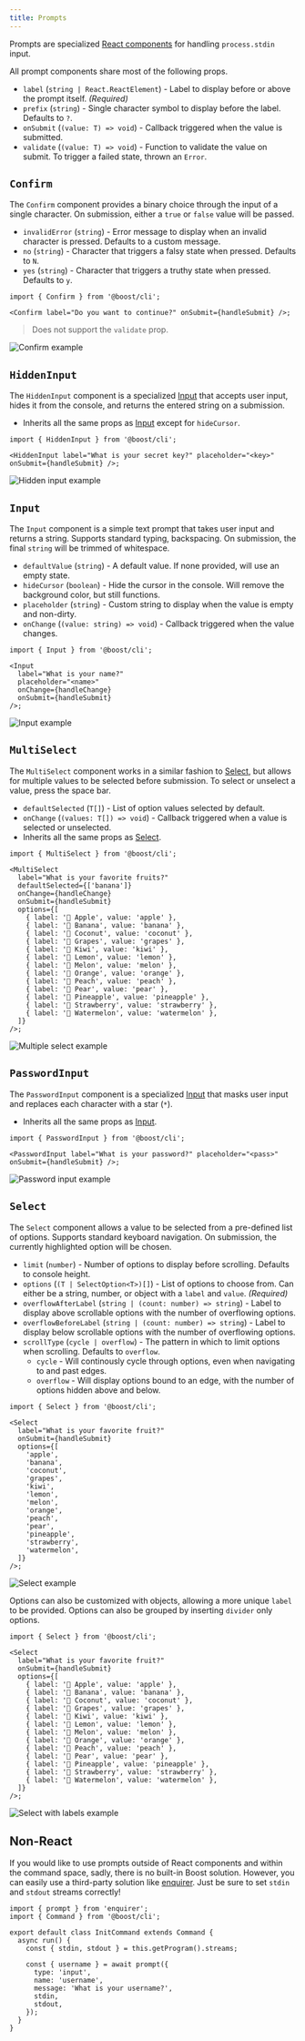```yaml
---
title: Prompts
---
```


Prompts are specialized [React components](./components.md) for handling `process.stdin` input.

All prompt components share most of the following props.

- `label` (`string | React.ReactElement`) - Label to display before or above the prompt itself.
  _(Required)_
- `prefix` (`string`) - Single character symbol to display before the label. Defaults to `?`.
- `onSubmit` (`(value: T) => void`) - Callback triggered when the value is submitted.
- `validate` (`(value: T) => void`) - Function to validate the value on submit. To trigger a failed
  state, thrown an `Error`.

## `Confirm`

The `Confirm` component provides a binary choice through the input of a single character. On
submission, either a `true` or `false` value will be passed.

- `invalidError` (`string`) - Error message to display when an invalid character is pressed.
  Defaults to a custom message.
- `no` (`string`) - Character that triggers a falsy state when pressed. Defaults to `N`.
- `yes` (`string`) - Character that triggers a truthy state when pressed. Defaults to `y`.

```tsx
import { Confirm } from '@boost/cli';

<Confirm label="Do you want to continue?" onSubmit={handleSubmit} />;
```

> Does not support the `validate` prop.

![Confirm example](/img/cli/prompts/confirm.gif)

## `HiddenInput`

The `HiddenInput` component is a specialized [Input](#input) that accepts user input, hides it from
the console, and returns the entered string on a submission.

- Inherits all the same props as [Input](#input) except for `hideCursor`.

```tsx
import { HiddenInput } from '@boost/cli';

<HiddenInput label="What is your secret key?" placeholder="<key>" onSubmit={handleSubmit} />;
```

![Hidden input example](/img/cli/prompts/hidden-input.gif)

## `Input`

The `Input` component is a simple text prompt that takes user input and returns a string. Supports
standard typing, backspacing. On submission, the final `string` will be trimmed of whitespace.

- `defaultValue` (`string`) - A default value. If none provided, will use an empty state.
- `hideCursor` (`boolean`) - Hide the cursor in the console. Will remove the background color, but
  still functions.
- `placeholder` (`string`) - Custom string to display when the value is empty and non-dirty.
- `onChange` (`(value: string) => void`) - Callback triggered when the value changes.

```tsx
import { Input } from '@boost/cli';

<Input
  label="What is your name?"
  placeholder="<name>"
  onChange={handleChange}
  onSubmit={handleSubmit}
/>;
```

![Input example](/img/cli/prompts/input.gif)

## `MultiSelect`

The `MultiSelect` component works in a similar fashion to [Select](#select), but allows for multiple
values to be selected before submission. To select or unselect a value, press the space bar.

- `defaultSelected` (`T[]`) - List of option values selected by default.
- `onChange` (`(values: T[]) => void`) - Callback triggered when a value is selected or unselected.
- Inherits all the same props as [Select](#select).

```tsx
import { MultiSelect } from '@boost/cli';

<MultiSelect
  label="What is your favorite fruits?"
  defaultSelected={['banana']}
  onChange={handleChange}
  onSubmit={handleSubmit}
  options={[
    { label: '🍎 Apple', value: 'apple' },
    { label: '🍌 Banana', value: 'banana' },
    { label: '🥥 Coconut', value: 'coconut' },
    { label: '🍇 Grapes', value: 'grapes' },
    { label: '🥝 Kiwi', value: 'kiwi' },
    { label: '🍋 Lemon', value: 'lemon' },
    { label: '🍈 Melon', value: 'melon' },
    { label: '🍊 Orange', value: 'orange' },
    { label: '🍑 Peach', value: 'peach' },
    { label: '🍐 Pear', value: 'pear' },
    { label: '🍍 Pineapple', value: 'pineapple' },
    { label: '🍓 Strawberry', value: 'strawberry' },
    { label: '🍉 Watermelon', value: 'watermelon' },
  ]}
/>;
```

![Multiple select example](/img/cli/prompts/multiselect.gif)

## `PasswordInput`

The `PasswordInput` component is a specialized [Input](#input) that masks user input and replaces
each character with a star (`*`).

- Inherits all the same props as [Input](#input).

```tsx
import { PasswordInput } from '@boost/cli';

<PasswordInput label="What is your password?" placeholder="<pass>" onSubmit={handleSubmit} />;
```

![Password input example](/img/cli/prompts/password-input.gif)

## `Select`

The `Select` component allows a value to be selected from a pre-defined list of options. Supports
standard keyboard navigation. On submission, the currently highlighted option will be chosen.

- `limit` (`number`) - Number of options to display before scrolling. Defaults to console height.
- `options` (`(T | SelectOption<T>)[]`) - List of options to choose from. Can either be a string,
  number, or object with a `label` and `value`. _(Required)_
- `overflowAfterLabel` (`string | (count: number) => string`) - Label to display above scrollable
  options with the number of overflowing options.
- `overflowBeforeLabel` (`string | (count: number) => string`) - Label to display below scrollable
  options with the number of overflowing options.
- `scrollType` (`cycle | overflow`) - The pattern in which to limit options when scrolling. Defaults
  to `overflow`.
  - `cycle` - Will continously cycle through options, even when navigating to and past edges.
  - `overflow` - Will display options bound to an edge, with the number of options hidden above and
    below.

```tsx
import { Select } from '@boost/cli';

<Select
  label="What is your favorite fruit?"
  onSubmit={handleSubmit}
  options={[
    'apple',
    'banana',
    'coconut',
    'grapes',
    'kiwi',
    'lemon',
    'melon',
    'orange',
    'peach',
    'pear',
    'pineapple',
    'strawberry',
    'watermelon',
  ]}
/>;
```

![Select example](/img/cli/prompts/select.gif)

Options can also be customized with objects, allowing a more unique `label` to be provided. Options
can also be grouped by inserting `divider` only options.

```tsx
import { Select } from '@boost/cli';

<Select
  label="What is your favorite fruit?"
  onSubmit={handleSubmit}
  options={[
    { label: '🍎 Apple', value: 'apple' },
    { label: '🍌 Banana', value: 'banana' },
    { label: '🥥 Coconut', value: 'coconut' },
    { label: '🍇 Grapes', value: 'grapes' },
    { label: '🥝 Kiwi', value: 'kiwi' },
    { label: '🍋 Lemon', value: 'lemon' },
    { label: '🍈 Melon', value: 'melon' },
    { label: '🍊 Orange', value: 'orange' },
    { label: '🍑 Peach', value: 'peach' },
    { label: '🍐 Pear', value: 'pear' },
    { label: '🍍 Pineapple', value: 'pineapple' },
    { label: '🍓 Strawberry', value: 'strawberry' },
    { label: '🍉 Watermelon', value: 'watermelon' },
  ]}
/>;
```

![Select with labels example](/img/cli/prompts/select-labels.gif)

## Non-React

If you would like to use prompts outside of React components and within the command space, sadly,
there is no built-in Boost solution. However, you can easily use a third-party solution like
[enquirer](https://github.com/enquirer/enquirer). Just be sure to set `stdin` and `stdout` streams
correctly!

```tsx
import { prompt } from 'enquirer';
import { Command } from '@boost/cli';

export default class InitCommand extends Command {
  async run() {
    const { stdin, stdout } = this.getProgram().streams;

    const { username } = await prompt({
      type: 'input',
      name: 'username',
      message: 'What is your username?',
      stdin,
      stdout,
    });
  }
}
```
